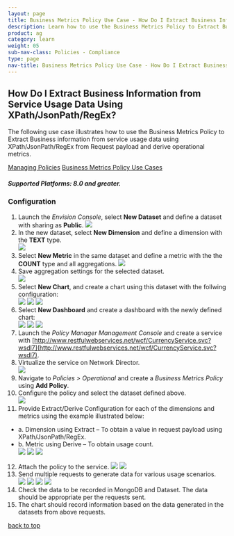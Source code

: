 ```yaml
---
layout: page
title: Business Metrics Policy Use Case - How Do I Extract Business InformationUsing XPath/JsonPath/RegEx?
description: Learn how to use the Business Metrics Policy to Extract Business information from service usage data using XPath/JsonPath/RegEx from Request payload and derive operational metrics.
product: ag
category: learn
weight: 05
sub-nav-class: Policies - Compliance
type: page
nav-title: Business Metrics Policy Use Case - How Do I Extract Business Information from Service Usage Data Using XPath/JsonPath/RegEx?
---
```


## How Do I Extract Business Information from Service Usage Data Using XPath/JsonPath/RegEx?

The following use case illustrates how to use the Business Metrics Policy to Extract Business information from service usage data using XPath/JsonPath/RegEx from Request payload and derive operational metrics.

<p><a href="policy_management.htm" class="button secondary">Managing Policies</a>  <a href="policies_use_case_toc.html" class="button secondary">Business Metrics Policy Use Cases</a></p>

<h5 class="stamp">Supported Platforms: 8.0 and greater.</h5>

<div id="toc-marker"></div>

### Configuration

1. Launch the *Envision Console*, select **New Dataset** and define a dataset with sharing as **Public**.
![](images/bus_metrics_pol_usecase1a.jpg)
2. In the new dataset, select **New Dimension** and define a dimension with the **TEXT** type.  
![](images/bus_metrics_pol_usecase1b.jpg)
3. Select **New Metric** in the same dataset and define a metric with the the **COUNT** type and all aggregations. 
![](images/bus_metrics_pol_usecase1c.jpg)
4. Save aggregation settings for the selected dataset.  
![](images/bus_metrics_pol_usecase1d.jpg)
5. Select **New Chart**, and create a chart using this dataset with the follwing configuration:  
![](images/bus_metrics_pol_usecase1e.jpg)
![](images/bus_metrics_pol_usecase1f.jpg)
![](images/bus_metrics_pol_usecase1g.jpg)
6. Select **New Dashboard** and create a dashboard with the newly defined chart:  
![](images/bus_metrics_pol_usecase1h.jpg)
![](images/bus_metrics_pol_usecase1i.jpg)
![](images/bus_metrics_pol_usecase1j.jpg)
7. Launch the *Policy Manager Management Console* and create a service with [http://www.restfulwebservices.net/wcf/CurrencyService.svc?wsdl7](http://www.restfulwebservices.net/wcf/CurrencyService.svc?wsdl7).
8. Virtualize the service on Network Director.  
![](images/bus_metrics_pol_usecase1k.jpg)
9. Navigate to *Policies > Operational* and create a *Business Metrics Policy* using **Add Policy**.
10. Configure the policy and select the dataset defined above.  
![](images/bus_metrics_pol_usecase1l.jpg)
11. Provide Extract/Derive Configuration for each of the dimensions and metrics using the example illustrated below:  
  * a.	Dimension using Extract – To obtain a value in request payload using XPath/JsonPath/RegEx.
  * b.	Metric using Derive – To obtain usage count.  
![](images/bus_metrics_pol_usecase1m.jpg)
![](images/bus_metrics_pol_usecase1n.jpg)
![](images/bus_metrics_pol_usecase1o.jpg)
12. Attach the policy to the service.
![](images/bus_metrics_pol_usecase1p.jpg)
![](images/bus_metrics_pol_usecase1q.jpg)
13. Send multiple requests to generate data for various usage scenarios.  
![](images/bus_metrics_pol_usecase1r.jpg)
![](images/bus_metrics_pol_usecase1s.jpg)
![](images/bus_metrics_pol_usecase1t.jpg)
![](images/bus_metrics_pol_usecase1u.jpg)
14. Check the data to be recorded in MongoDB and Dataset. The data should be appropriate per the requests sent.
15. The chart should record information based on the data generated in the datasets from above requests. 

<a href="#top">back to top</a>